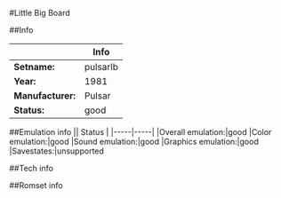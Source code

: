 #Little Big Board

##Info

||Info|
|-----|-----|
|**Setname:**|pulsarlb
|**Year:**|1981
|**Manufacturer:**|Pulsar
|**Status:**|good

##Emulation info
|| Status |
|-----|-----|
|Overall emulation:|good
|Color emulation:|good
|Sound emulation:|good
|Graphics emulation:|good
|Savestates:|unsupported

##Tech info

##Romset info

<!--- START OF EDITED COMMENT DO NOT TOUCH TEXT ABOVE-->
